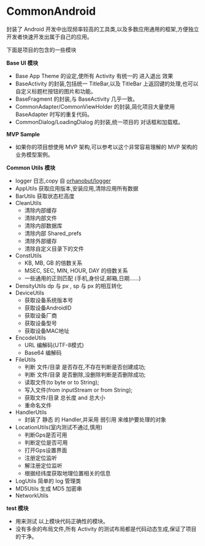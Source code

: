 # CommonAndroid

封装了 Android 开发中出现频率较高的工具类,以及多数应用通用的框架,方便独立开发者快速开发出属于自己的应用。

下面是项目的包含的一些模块

**Base UI 模块**
- Base App Theme 的设定,使所有 Activity 有统一的 进入退出 效果
- BaseActivity 的封装,包括统一 TitleBar,以及 TitleBar 上返回键的处理,也可以自定义标题栏按钮的图片和功能。
- BaseFragment 的封装,与 BaseActivity 几乎一致。
- CommonAdapter/CommonViewHolder 的封装,简化项目大量使用 BaseAdapter 时写的重复代码。
- CommonDialog/LoadingDialog 的封装,统一项目的 对话框和加载框。

**MVP Sample**
- 如果你的项目想使用 MVP 架构,可以参考以这个非常容易理解的 MVP 架构的业务模型案例。

**Common Utils 模块**

- logger 日志,copy 自 [orhanobut/logger](https://github.com/orhanobut/logger)
- AppUtils 获取应用版本,安装应用,清除应用所有数据
- BarUtils 获取状态栏高度
- CleanUtils
    * 清除内部缓存
    * 清除内部文件
    * 清除内部数据库
    * 清除内部 Shared_prefs
    * 清除外部缓存
    * 清除自定义目录下的文件
- ConstUtils
    * KB, MB, GB 的倍数关系
    * MSEC, SEC, MIN, HOUR, DAY 的倍数关系
    * 一些通用的正则匹配 (手机,身份证,邮箱,日期......)
- DensityUtils dp 与 px , sp 与 px 的相互转化
- DeviceUtils
    * 获取设备系统版本号
    * 获取设备AndroidID
    * 获取设备厂商
    * 获取设备型号
    * 获取设备MAC地址
- EncodeUtils
    * URL 编解码(UTF-8模式)
    * Base64 编解码
- FileUtils
    * 判断 文件/目录 是否存在,不存在判断是否创建成功;
    * 判断 文件/目录 是否删除,没删除判断是否删除成功;
    * 读取文件(to byte or to String);
    * 写入文件(from inputStream or from String);
    * 获取文件/目录 总长度 and 总大小
    * 重命名文件
- HandlerUtils
    * 封装了 静态 的 Handler,并采用 弱引用 来维护要处理的对象
- LocationUtils(室内测试不通过,慎用)
    * 判断Gps是否可用
    * 判断定位是否可用
    * 打开Gps设置界面
    * 注册定位监听
    * 解注册定位监听
    * 根据经纬度获取地理位置相关的信息
- LogUtils 简单的 log 管理类
- MD5Utils 生成 MD5 加密串
- NetworkUtils

**test 模块**
- 用来测试 以上模块代码正确性的模块。
- 没有多余的布局文件,所有 Activity 的测试布局都是代码动态生成,保证了项目的干净。